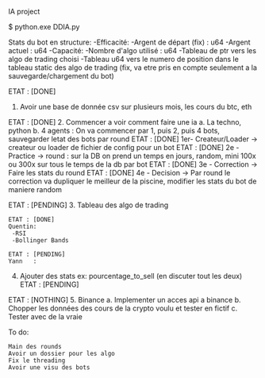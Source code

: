 IA project

$ python.exe DDIA.py


Stats du bot en structure:
    -Efficacité:
    -Argent de départ (fix) : u64
    -Argent actuel : u64
    -Capacité:
                -Nombre d'algo utilisé : u64
                -Tableau de ptr vers les algo de trading choisi
                -Tableau u64 vers le numero de position dans le tableau static des algo de trading (fix, va etre pris en compte seulement a la sauvegarde/chargement du bot)


ETAT : [DONE]
1. Avoir une base de donnée csv sur plusieurs mois, les cours du btc, eth

ETAT : [DONE]
2. Commencer a voir comment faire une ia
    a. La techno, python
    b. 4 agents :
        On va commencer par 1, puis 2, puis 4 bots, sauvegarder letat des bots par round
            ETAT : [DONE]
            1er- Createur/Loader -> createur ou loader de fichier de config pour un bot
            ETAT : [DONE]
            2e - Practice        -> round : sur la DB on prend un temps en jours, random, mini 100x ou 300x sur tous le temps de la db par bot
            ETAT : [DONE]
            3e - Correction      -> Faire les stats du round
            ETAT : [DONE]
            4e - Decision        -> Par round le correction va dupliquer le meilleur de la piscine, modifier les stats du bot de maniere random


ETAT : [PENDING]
3. Tableau des algo de trading 

    ETAT : [DONE]
    Quentin:
     -RSI
     -Bollinger Bands

    ETAT : [PENDING]
    Yann   :

4. Ajouter des stats
        ex: pourcentage_to_sell
    (en discuter tout les deux)
    ETAT :  [PENDING]

ETAT : [NOTHING]
5. Binance
    a. Implementer un acces api a binance
    b. Chopper les données des cours de la crypto voulu et tester en fictif
    c. Tester avec de la vraie



To do:

    Main des rounds
    Avoir un dossier pour les algo
    Fix le threading
    Avoir une visu des bots
    